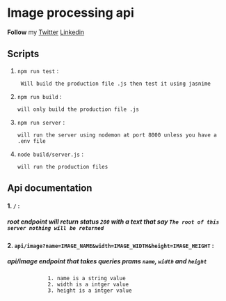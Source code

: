 # Image processing api 

__Follow__ my [Twitter](https://twitter.com/ahmedzain503)         [Linkedin](https://www.linkedin.com/in/ahmedmohamedzein/)

## Scripts

 1. `npm run test` : 

         Will build the production file .js then test it using jasnime    

  2. `npm run build` :

         will only build the production file .js 

  3. `npm run server` :   

         will run the server using nodemon at port 8000 unless you have a .env file 
  
  4. `node build/server.js` :
  
         will run the production files
         
## Api documentation

####     1. `/` : 
    
#####           root endpoint will return status `200` with a text that say `The root of this server nothing will be returned`
        
####     2. `api/image?name=IMAGE_NAME&width=IMAGE_WIDTH&height=IMAGE_HEIGHT` :
          
#####           api/image endpoint that takes queries prams `name`, `width` and `height`   

                 1. name is a string value 
                 2. width is a intger value
                 3. height is a intger value 


